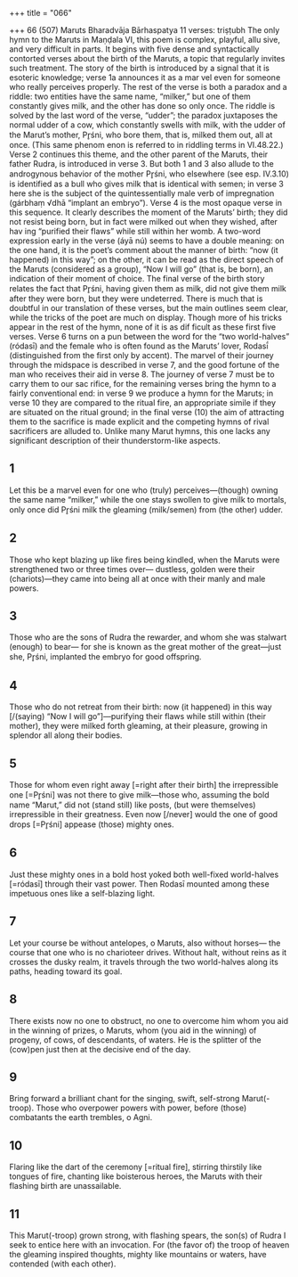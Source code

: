 +++
title = "066"

+++
66 (507) Maruts
Bharadvāja Bārhaspatya
11 verses: triṣṭubh
The only hymn to the Maruts in Maṇḍala VI, this poem is complex, playful, allu sive, and very difficult in parts.
It begins with five dense and syntactically contorted verses about the birth of  the Maruts, a topic that regularly invites such treatment. The story of the birth is  introduced by a signal that it is esoteric knowledge; verse 1a announces it as a mar vel even for someone who really perceives properly. The rest of the verse is both a  paradox and a riddle: two entities have the same name, “milker,” but one of them  constantly gives milk, and the other has done so only once. The riddle is solved by  the last word of the verse, “udder”; the paradox juxtaposes the normal udder of  a cow, which constantly swells with milk, with the udder of the Marut’s mother,  Pr̥śni, who bore them, that is, milked them out, all at once. (This same phenom
enon is referred to in riddling terms in VI.48.22.) Verse 2 continues this theme, and  the other parent of the Maruts, their father Rudra, is introduced in verse 3. But  both 1 and 3 also allude to the androgynous behavior of the mother Pr̥śni, who  elsewhere (see esp. IV.3.10) is identified as a bull who gives milk that is identical  with semen; in verse 3 here she is the subject of the quintessentially male verb of  impregnation (gárbhaṃ √dhā “implant an embryo”). Verse 4 is the most opaque  verse in this sequence. It clearly describes the moment of the Maruts’ birth; they  did not resist being born, but in fact were milked out when they wished, after hav ing “purified their flaws” while still within her womb. A two-word expression early  in the verse (áyā nú) seems to have a double meaning: on the one hand, it is the  poet’s comment about the manner of birth: “now (it happened) in this way”; on the other, it can be read as the direct speech of the Maruts (considered as a group),  “Now I will go” (that is, be born), an indication of their moment of choice. The  final verse of the birth story relates the fact that Pr̥śni, having given them as milk,  did not give them milk after they were born, but they were undeterred. There is  much that is doubtful in our translation of these verses, but the main outlines seem  clear, while the tricks of the poet are much on display.
Though more of his tricks appear in the rest of the hymn, none of it is as dif ficult as these first five verses. Verse 6 turns on a pun between the word for the  “two world-halves” (ródasī) and the female who is often found as the Maruts’ lover,  Rodasī́ (distinguished from the first only by accent). The marvel of their journey  through the midspace is described in verse 7, and the good fortune of the man who  receives their aid in verse 8. The journey of verse 7 must be to carry them to our sac rifice, for the remaining verses bring the hymn to a fairly conventional end: in verse  9 we produce a hymn for the Maruts; in verse 10 they are compared to the ritual  fire, an appropriate simile if they are situated on the ritual ground; in the final verse  (10) the aim of attracting them to the sacrifice is made explicit and the competing  hymns of rival sacrificers are alluded to.
Unlike many Marut hymns, this one lacks any significant description of their  thunderstorm-like aspects.
## 1
Let this be a marvel even for one who (truly) perceives—(though) owning  the same name “milker,”
while the one stays swollen to give milk to mortals, only once did Pr̥śni  milk the gleaming (milk/semen) from (the other) udder.
## 2
Those who kept blazing up like fires being kindled, when the Maruts  were strengthened two or three times over—
dustless, golden were their (chariots)—they came into being all at once  with their manly and male powers.
## 3
Those who are the sons of Rudra the rewarder, and whom she was  stalwart (enough) to bear—
for she is known as the great mother of the great—just she, Pr̥śni,
implanted the embryo for good offspring.
## 4
Those who do not retreat from their birth: now (it happened) in this way  [/(saying) “Now I will go”]—purifying their flaws while still within
(their mother),
they were milked forth gleaming, at their pleasure, growing in splendor  all along their bodies.
## 5
Those for whom even right away [=right after their birth] the irrepressible  one [=Pr̥śni] was not there to give milk—those who, assuming the bold  name “Marut,”
did not (stand still) like posts, (but were themselves) irrepressible in their  greatness. Even now [/never] would the one of good drops [=Pr̥śni]
appease (those) mighty ones.

## 6
Just these mighty ones in a bold host yoked both well-fixed
world-halves [=ródasī] through their vast power.
Then Rodasī mounted among these impetuous ones like a
self-blazing light.
## 7
Let your course be without antelopes, o Maruts, also without horses— the course that one who is no charioteer drives.
Without halt, without reins as it crosses the dusky realm, it travels
through the two world-halves along its paths, heading toward
its goal.
## 8
There exists now no one to obstruct, no one to overcome him whom  you aid in the winning of prizes, o Maruts,
whom (you aid in the winning) of progeny, of cows, of descendants, of  waters. He is the splitter of the (cow)pen just then at the decisive end  of the day.
## 9
Bring forward a brilliant chant for the singing, swift, self-strong  Marut(-troop).
Those who overpower powers with power, before (those) combatants  the earth trembles, o Agni.
## 10
Flaring like the dart of the ceremony [=ritual fire], stirring thirstily like  tongues of fire,
chanting like boisterous heroes, the Maruts with their flashing birth are  unassailable.
## 11
This Marut(-troop) grown strong, with flashing spears, the son(s) of  Rudra I seek to entice here with an invocation.
For (the favor of) the troop of heaven the gleaming inspired thoughts,  mighty like mountains or waters, have contended (with each other).